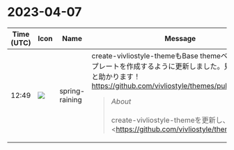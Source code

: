 # 2023-04-07

|Time (UTC)|Icon|Name|Message|
|---|---|---|---|
|12:49|![](https://secure.gravatar.com/avatar/1ac180f0868137292905c311b5fff781.jpg?s=72&d=https%3A%2F%2Fa.slack-edge.com%2Fdf10d%2Fimg%2Favatars%2Fava_0021-72.png)|spring-raining|create-vivliostyle-themeもBase themeベースのテンプレートを作成するように更新しました。見てもらえると助かります！ <https://github.com/vivliostyle/themes/pull/110><br><blockquote>*About*<br><br>create-vivliostyle-themeを更新し、<https://github.com/vivliostyle/themes/pull/103|#103> で作成した `@vivliostyle/theme-base` を参照するようにします。</blockquote>|
